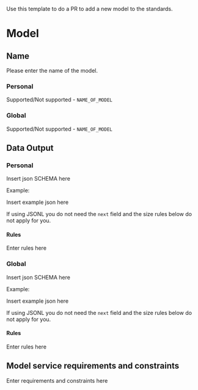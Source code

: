 Use this template to do a PR to add a new model to the standards.

# Model

## Name

Please enter the name of the model.

### Personal

Supported/Not supported - `NAME_OF_MODEL`

### Global

Supported/Not supported - `NAME_OF_MODEL`

## Data Output

### Personal

Insert json SCHEMA here

Example:

Insert example json here

If using JSONL you do not need the `next` field and the size rules below do not apply for you.

#### Rules

Enter rules here

### Global

Insert json SCHEMA here

Example:

Insert example json here

If using JSONL you do not need the `next` field and the size rules below do not apply for you.

#### Rules

Enter rules here

## Model service requirements and constraints

Enter requirements and constraints here
